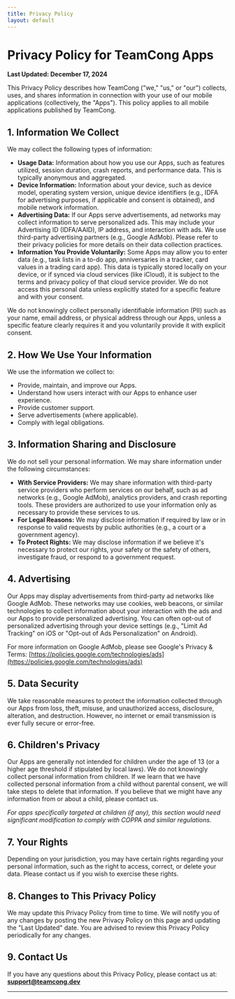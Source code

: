 ```yaml
---
title: Privacy Policy
layout: default
---
```


# Privacy Policy for TeamCong Apps

**Last Updated: December 17, 2024**

This Privacy Policy describes how TeamCong ("we," "us," or "our") collects, uses, and shares information in connection with your use of our mobile applications (collectively, the "Apps"). This policy applies to all mobile applications published by TeamCong.

## 1. Information We Collect

We may collect the following types of information:

*   **Usage Data:** Information about how you use our Apps, such as features utilized, session duration, crash reports, and performance data. This is typically anonymous and aggregated.
*   **Device Information:** Information about your device, such as device model, operating system version, unique device identifiers (e.g., IDFA for advertising purposes, if applicable and consent is obtained), and mobile network information.
*   **Advertising Data:** If our Apps serve advertisements, ad networks may collect information to serve personalized ads. This may include your Advertising ID (IDFA/AAID), IP address, and interaction with ads. We use third-party advertising partners (e.g., Google AdMob). Please refer to their privacy policies for more details on their data collection practices.
*   **Information You Provide Voluntarily:** Some Apps may allow you to enter data (e.g., task lists in a to-do app, anniversaries in a tracker, card values in a trading card app). This data is typically stored locally on your device, or if synced via cloud services (like iCloud), it is subject to the terms and privacy policy of that cloud service provider. We do not access this personal data unless explicitly stated for a specific feature and with your consent.

We do not knowingly collect personally identifiable information (PII) such as your name, email address, or physical address through our Apps, unless a specific feature clearly requires it and you voluntarily provide it with explicit consent.

## 2. How We Use Your Information

We use the information we collect to:

*   Provide, maintain, and improve our Apps.
*   Understand how users interact with our Apps to enhance user experience.
*   Provide customer support.
*   Serve advertisements (where applicable).
*   Comply with legal obligations.

## 3. Information Sharing and Disclosure

We do not sell your personal information. We may share information under the following circumstances:

*   **With Service Providers:** We may share information with third-party service providers who perform services on our behalf, such as ad networks (e.g., Google AdMob), analytics providers, and crash reporting tools. These providers are authorized to use your information only as necessary to provide these services to us.
*   **For Legal Reasons:** We may disclose information if required by law or in response to valid requests by public authorities (e.g., a court or a government agency).
*   **To Protect Rights:** We may disclose information if we believe it's necessary to protect our rights, your safety or the safety of others, investigate fraud, or respond to a government request.

## 4. Advertising

Our Apps may display advertisements from third-party ad networks like Google AdMob. These networks may use cookies, web beacons, or similar technologies to collect information about your interaction with the ads and our Apps to provide personalized advertising. You can often opt-out of personalized advertising through your device settings (e.g., "Limit Ad Tracking" on iOS or "Opt-out of Ads Personalization" on Android).

For more information on Google AdMob, please see Google's Privacy & Terms: [https://policies.google.com/technologies/ads](https://policies.google.com/technologies/ads)

## 5. Data Security

We take reasonable measures to protect the information collected through our Apps from loss, theft, misuse, and unauthorized access, disclosure, alteration, and destruction. However, no internet or email transmission is ever fully secure or error-free.

## 6. Children's Privacy

Our Apps are generally not intended for children under the age of 13 (or a higher age threshold if stipulated by local laws). We do not knowingly collect personal information from children. If we learn that we have collected personal information from a child without parental consent, we will take steps to delete that information. If you believe that we might have any information from or about a child, please contact us.

*For apps specifically targeted at children (if any), this section would need significant modification to comply with COPPA and similar regulations.*

## 7. Your Rights

Depending on your jurisdiction, you may have certain rights regarding your personal information, such as the right to access, correct, or delete your data. Please contact us if you wish to exercise these rights.

## 8. Changes to This Privacy Policy

We may update this Privacy Policy from time to time. We will notify you of any changes by posting the new Privacy Policy on this page and updating the "Last Updated" date. You are advised to review this Privacy Policy periodically for any changes.

## 9. Contact Us

If you have any questions about this Privacy Policy, please contact us at:
**support@teamcong.dev**

--- 
